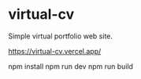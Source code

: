 # virtual-cv

Simple virtual portfolio web site.

https://virtual-cv.vercel.app/




npm install
npm run dev
npm run build
```
